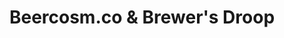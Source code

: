 ---
title: "Beercosm.co & Brewer's Droop"
url: /bristol/beercosm-co-and-brewers-droop/
shop: alcohol
---
